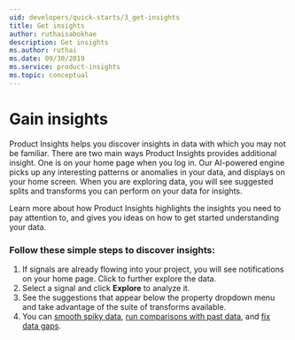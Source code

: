 ```yaml
---
uid: developers/quick-starts/3_get-insights
title: Get insights
author: ruthaisabokhae
description: Get insights
ms.author: ruthai
ms.date: 09/30/2019
ms.service: product-insights
ms.topic: conceptual
---
```

# Gain insights

Product Insights helps you discover insights in data with which you may not be familiar. There are two main ways Product Insights provides additional insight. One is on your home page when you log in. Our AI-powered engine picks up any interesting patterns or anomalies in your data, and displays on your home screen. When you are exploring data, you will see suggested splits and transforms you can perform on your data for insights.  

Learn more about how Product Insights highlights the insights you need to pay attention to, and gives you ideas on how to get started understanding your data.   
 
 
### Follow these simple steps to discover insights:
1. If signals are already flowing into your project, you will see notifications on your home page. Click to further explore the data.   
2. Select a signal and click **Explore** to analyze it.    
3. See the suggestions that appear below the property dropdown menu and take advantage of the suite of transforms available.  
4. You can [smooth spiky data](insights-smooth-data.md), [run comparisons with past data](insights-run-comparisons.md), and [fix data gaps](insights-fix-data-gaps.md). 

